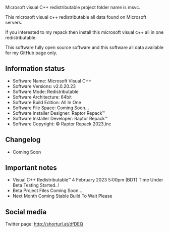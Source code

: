 Microsoft visual C++ redistributable project folder name  is msvc.

This microsoft visual c++ redistributable all data found on Microsoft servers.

If you interested to my repack then install this microsoft visual c++ all in one redistributable.

This software fully open source software and this software all data available for my GitHub page only.

Information status
------------------------------------------------
- Software Name: Microsoft Visual C++
- Software Versions: v2.0.20.23
- Software Mode: Redistributable
- Software Architecture: 64bit
- Software Build Edition: All In One
- Software File Space: Coming Soon...
- Software Installer Designer: Raptor Repack™
- Software Installer Developer: Raptor Repack™
- Software Copyright: © Raptor Repack 2023,Inc

Changelog
-----------------------------------------------
- Coming Soon

Important notes
-----------------------------------------------
- Visual C++ Redistributable™ 4 February 2023 5:00pm (BDT) Time Under Beta Testing Started..!
- Beta Project Files Coming Soon... 
- Next Month Coming Stable Build To Wait Please

Social media
-----------------------------------------------
Twitter page: http://shorturl.at/dfDEQ
